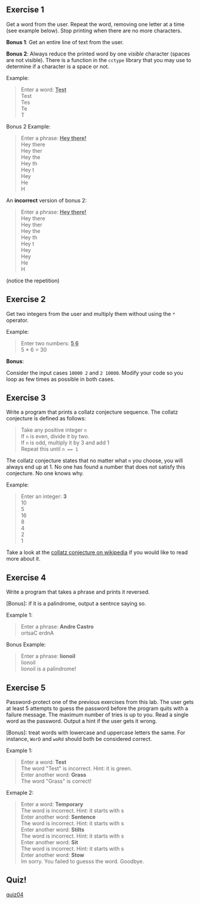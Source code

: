 Exercise 1
---

Get a word from the user.
Repeat the word, removing one letter at a time (see example below).
Stop printing when there are no more characters.

**Bonus 1**:
Get an entire line of text from the user.

**Bonus 2**:
Always reduce the printed word by one *visible* character (spaces are not visible).
There is a function in the `cctype` library that you may use to determine if a character is a space or not.

Example:

> Enter a word: <u>**Test**</u></br>
> Test </br>
> Tes </br>
> Te </br>
> T

Bonus 2 Example:

> Enter a phrase: <u>**Hey there!**</u></br>
> Hey there</br>
> Hey ther</br>
> Hey the</br>
> Hey th</br>
> Hey t</br>
> Hey</br>
> He</br>
> H</br>

An **incorrect** version of bonus 2:

> Enter a phrase: <u>**Hey there!**</u></br>
> Hey there</br>
> Hey ther</br>
> Hey the</br>
> Hey th</br>
> Hey t</br>
> Hey</br>
> Hey</br>
> He</br>
> H</br>

(notice the repetition)


Exercise 2
---

Get two integers from the user and multiply them without using the `*` operator.

Example:

> Enter two numbers: <u>**5 6**</u></br>
> 5 * 6 = 30

**Bonus**:

Consider the input cases `10000 2` and `2 10000`.
Modify your code so you loop as few times as possible in both cases.


Exercise 3
---

Write a program that prints a collatz conjecture sequence.
The collatz conjecture is defined as follows:

> Take any positive integer ``n``<br>
> If ``n`` is even, divide it by two.<br>
> If ``n`` is odd, multiply it by 3 and add 1<br>
> Repeat this until ``n == 1``<br>

The collatz conjecture states that no matter what ``n`` you choose, you will always end up at 1.
No one has found a number that does not satisfy this conjecture.
No one knows why.

Example:

> Enter an integer: **3**</br>
> 10</br>
> 5</br>
> 16</br>
> 8</br>
> 4</br>
> 2</br>
> 1

Take a look at the [collatz conjecture on wikipedia](https://en.wikipedia.org/wiki/Collatz_conjecture) if you would like to read more about it.


Exercise 4
---

Write a program that takes a phrase and prints it reversed.

[Bonus]: if it is a palindrome, output a sentnce saying so.

Example 1:

> Enter a phrase: **Andre Castro**<br>
> ortsaC erdnA

Bonus Example:

> Enter a phrase: **lionoil**<br>
> lionoil<br>
> lionoil is a palindrome!


Exercise 5
---

Password-protect one of the previous exercises from this lab.
The user gets at least 5 attempts to guess the password before the program quits with a failure message.
The maximum number of tries is up to you.
Read a single word as the password.
Output a hint if the user gets it wrong.

[Bonus]: treat words with lowercase and uppercase letters the same.
 For instance, ``WorD`` and ``woRd`` should both be considered correct.

Example 1:

> Enter a word: **Test** <br>
> The word "Test" is incorrect. Hint: it is green.<br>
> Enter another word: **Grass**<br>
> The word "Grass" is correct!

Exmaple 2:

> Enter a word: **Temporary**<br>
> The word is incorrect. Hint: it starts with s<br>
> Enter another word: **Sentence**<br>
> The word is incorrect. Hint: it starts with s<br>
> Enter another word: **Stilts**<br>
> The word is incorrect. Hint: it starts with s<br>
> Enter another word: **Sit**<br>
> The word is incorrect. Hint: it starts with s<br>
> Enter another word: **Stow**<br>
> Im sorry. You failed to guesss the word. Goodbye.


Quiz!
---
[quiz04](https://goo.gl/forms/NWbZ5G4ZiYieqh2B3)

